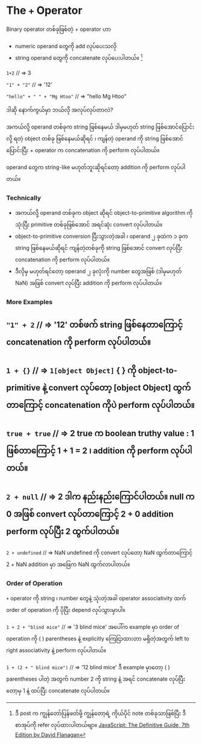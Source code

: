 # The `+` Operator
Binary operator တစ်ခုဖြစ်တဲ့ + operator ဟာ
- numeric operand တွေကို add လုပ်ပေးသလို
- string operand တွေကို concatenate လုပ်ပေးပါတယ်။ [^1]

`1+2` // => 3 

`"1" + "2"` // => '12'

`"hello" + " " + "Mg Htoo"` // => "hello Mg Htoo"

ဒါဆို နောက်ကွယ်မှာ ဘယ်လို အလုပ်လုပ်တာလဲ?

အကယ်လို့ operand တစ်ခုက string ဖြစ်နေမယ် ဒါမှမဟုတ် string ဖြစ်အောင်ပြောင်းလို့ ရတဲ့ object တစ်ခု ဖြစ်နေမယ်ဆိုရင် ၊ ကျန်တဲ့ operand ကို string ဖြစ်အောင် ပြောင်းပြီး + operator က concatenation ကို perform လုပ်ပါတယ်။

operand တွေက string-like မဟုတ်ဘူးဆိုရင်တော့ addition ကို perform လုပ်ပါတယ်။

### Technically
- အကယ်လို့ operand တစ်ခုက object ဆိုရင် object-to-primitive algorithm ကိုသုံးပြီး primitive တစ်ခုဖြစ်အောင် အရင်ဆုံး convert လုပ်ပါတယ်။
- object-to-primitive conversion ပြီးသွားတဲ့အခါ ၊ operand ၂ ခုထဲက ၁ ခုက string ဖြစ်နေမယ်ဆိုရင် ကျန်တဲ့တစ်ခုကို string ဖြစ်အောင် convert လုပ်ပြီး concatenation ကို perform လုပ်ပါတယ်။
- ဒီလိုမှ မဟုတ်ရင်တော့ operand ၂ ခုလုံးကို number တွေအဖြစ် (ဒါမှမဟုတ် NaN) အဖြစ် convert လုပ်ပြီး addition ကို perform လုပ်ပါတယ်။

### More Examples
`"1" + 2` // => '12'
တစ်ဖက် string ဖြစ်နေတာကြောင့် concatenation ကို perform လုပ်ပါတယ်။
---
`1 + {}` // => `1[object Object]`
{ } ကို object-to-primitive နဲ့ convert လုပ်တော့ [object Object] ထွက်တာကြောင့် concatenation ကိုပဲ perform လုပ်ပါတယ်။
---
`true + true` // => 2
true က boolean truthy value : 1 ဖြစ်တာကြောင့် 1 + 1 = 2 ၊ addition ကို perform လုပ်ပါတယ်။
---
`2 + null` // => 2
ဒါက နည်းနည်းကြောင်ပါတယ်။ null က 0 အဖြစ် convert လုပ်တာကြောင့် 2 + 0 addition perform လုပ်ပြီး 2 ထွက်ပါတယ်။
---
`2 + undefined` // => NaN
undefined ကို convert လုပ်တော့ NaN ထွက်တာကြောင့် 2 + NaN addition မှာ အဖြေက NaN ထွက်လာပါတယ်။

### Order of Operation
`+` operator ကို string ၊ number တွေနဲ့ သုံးတဲ့အခါ operator associativity ထက် order of operation ကို ပိုပြီး depend လုပ်သွားမှာပါ။

`1 + 2 + "blind mice"` // => '3 blind mice'
အပေါ်က example မှာ order of operation ကို ( ) parentheses နဲ့ explicitly ကြေငြာထားတာ မရှိတဲ့အတွက် left to right associativity နဲ့ perform လုပ်ပါတယ်။

`1 + (2 + " blind mice")` // => '12 blind mice'
ဒီ example မှာတော့ ( ) parentheses ပါတဲ့ အတွက် number 2 ကို string နဲ့ အရင် concatenate လုပ်ပြီးတော့မှ 1 နဲ့ ထပ်ပြီး concatenate လုပ်ပါတယ်။

[^1]: ဒီ post က ကျွန်တော်ပြန်ဖတ်ဖို့ ကျွန်တော့ရဲ့ ကိုယ်ပိုင် note တစ်ခုသာဖြစ်ပြီး ဒီ စာအုပ်ကို refer လုပ်ထားပါတယ်ဗျာ။ [JavaScript: The Definitive Guide, 7th Edition by David Flanagan](https://www.oreilly.com/library/view/javascript-the-definitive/9781491952016/)
